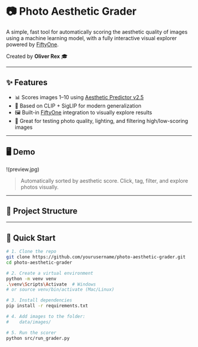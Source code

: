 # 📷 Photo Aesthetic Grader

A simple, fast tool for automatically scoring the aesthetic quality of images using a machine learning model, with a fully interactive visual explorer powered by [FiftyOne](https://voxel51.com/).

Created by **Oliver Rex** 🎓

---

## ✨ Features

- 📊 Scores images 1–10 using [Aesthetic Predictor v2.5](https://github.com/discus0434/aesthetic-predictor-v2-5)
- 🧠 Based on CLIP + SigLIP for modern generalization
- 🖼️ Built-in [FiftyOne](https://voxel51.com/) integration to visually explore results
- 🧪 Great for testing photo quality, lighting, and filtering high/low-scoring images

---

## 🖥️ Demo

!(preview.jpg)

> Automatically sorted by aesthetic score. Click, tag, filter, and explore photos visually.

---

## 📂 Project Structure



---

## 🚀 Quick Start

```bash
# 1. Clone the repo
git clone https://github.com/yourusername/photo-aesthetic-grader.git
cd photo-aesthetic-grader

# 2. Create a virtual environment
python -m venv venv
.\venv\Scripts\Activate  # Windows
# or source venv/bin/activate (Mac/Linux)

# 3. Install dependencies
pip install -r requirements.txt

# 4. Add images to the folder:
#    data/images/

# 5. Run the scorer
python src/run_grader.py
```

